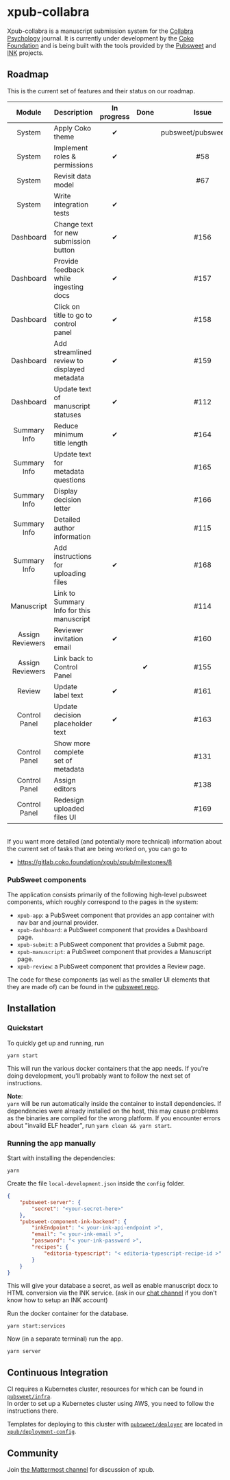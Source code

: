 # xpub-collabra
Xpub-collabra is a manuscript submission system for the [Collabra Psychology](https://www.collabra.org/) journal. It is currently under development by the [Coko Foundation](https://coko.foundation/) and is being built with the tools provided by the [Pubsweet](https://gitlab.coko.foundation/pubsweet/pubsweet) and [INK](https://gitlab.coko.foundation/INK) projects.  

## Roadmap

This is the current set of features and their status on our roadmap.

|Module             |Description                                    |In progress    |Done       |Issue
|:---:              |---                                            |:---:          |:---:      |:---:
|System             |Apply Coko theme                               |&#x2714;       |           |pubsweet/pubsweet#372
|System             |Implement roles & permissions                  |&#x2714;       |           |#58
|System             |Revisit data model                             |               |           |#67
|System             |Write integration tests                        |&#x2714;       |           |
|Dashboard          |Change text for new submission button          |&#x2714;       |           |#156
|Dashboard          |Provide feedback while ingesting docs          |&#x2714;       |           |#157
|Dashboard          |Click on title to go to control panel          |&#x2714;       |           |#158
|Dashboard          |Add streamlined review to displayed metadata   |&#x2714;       |           |#159
|Dashboard          |Update text of manuscript statuses             |&#x2714;       |           |#112
|Summary Info       |Reduce minimum title length                    |&#x2714;       |           |#164
|Summary Info       |Update text for metadata questions             |               |           |#165
|Summary Info       |Display decision letter                        |               |           |#166
|Summary Info       |Detailed author information                    |               |           |#115
|Summary Info       |Add instructions for uploading files           |&#x2714;       |           |#168
|Manuscript         |Link to Summary Info for this manuscript       |               |           |#114
|Assign Reviewers   |Reviewer invitation email                      |&#x2714;       |           |#160
|Assign Reviewers   |Link back to Control Panel                     |               |&#x2714;   |#155
|Review             |Update label text                              |&#x2714;       |           |#161
|Control Panel      |Update decision placeholder text               |&#x2714;       |           |#163
|Control Panel      |Show more complete set of metadata             |               |           |#131
|Control Panel      |Assign editors                                 |               |           |#138
|Control Panel      |Redesign uploaded files UI                     |               |           |#169

<br/>
If you want more detailed (and potentially more technical) information about the current set of tasks that are being worked on, you can go to

* https://gitlab.coko.foundation/xpub/xpub/milestones/8

### PubSweet components
The application consists primarily of the following high-level pubsweet components, which roughly correspond to the pages in the system:

* `xpub-app`: a PubSweet component that provides an app container with nav bar and journal provider.
* `xpub-dashboard`: a PubSweet component that provides a Dashboard page.
* `xpub-submit`: a PubSweet component that provides a Submit page.
* `xpub-manuscript`: a PubSweet component that provides a Manuscript page.
* `xpub-review`: a PubSweet component that provides a Review page.

The code for these components (as well as the smaller UI elements that they are made of) can be found in the [pubsweet repo](https://gitlab.coko.foundation/pubsweet/pubsweet/tree/master/packages).


## Installation

### Quickstart

To quickly get up and running, run

```
yarn start
```

This will run the various docker containers that the app needs. If you're doing development, you'll probably want to follow the next set of instructions.

**Note**:  
`yarn` will be run automatically inside the container to install dependencies. If dependencies were already installed on the host, this may cause problems as the binaries are compiled for the wrong platform. If you encounter errors about "invalid ELF header", run `yarn clean && yarn start`.

### Running the app manually

Start with installing the dependencies:
```
yarn
```

Create the file `local-development.json` inside the `config` folder.

```json
{
    "pubsweet-server": {
        "secret": "<your-secret-here>"
    },
    "pubsweet-component-ink-backend": {
        "inkEndpoint": "< your-ink-api-endpoint >",
        "email": "< your-ink-email >",
        "password": "< your-ink-password >",
        "recipes": {
            "editoria-typescript": "< editoria-typescript-recipe-id >"
        }
    }
}
```

This will give your database a secret, as well as enable manuscript docx to HTML conversion via the INK service. (ask in our [chat channel](https://mattermost.coko.foundation/coko/channels/xpub) if you don't know how to setup an INK account)

Run the docker container for the database.

```
yarn start:services
```

Now (in a separate terminal) run the app.
```
yarn server
```

## Continuous Integration

CI requires a Kubernetes cluster, resources for which can be found in [`pubsweet/infra`](https://gitlab.coko.foundation/pubsweet/infra).  
In order to set up a Kubernetes cluster using AWS, you need to follow the instructions there.  

Templates for deploying to this cluster with [`pubsweet/deployer`](https://gitlab.coko.foundation/pubsweet/deployer) are located in [`xpub/deployment-config`](https://gitlab.coko.foundation/xpub/deployment-config).

## Community

Join [the Mattermost channel](https://mattermost.coko.foundation/coko/channels/xpub) for discussion of xpub.
